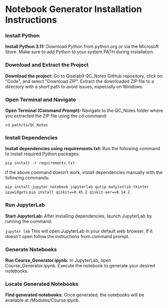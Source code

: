 # Notebook Generator Installation Instructions

### Install Python

**Install Python 3.11:** Download Python from python.org or via the Microsoft Store. Make sure to add Python to your system PATH during installation.

### Download and Extract the Project

**Download the project:** Go to Qiselab9 QC_Notes GitHub repository, click on "Code", and select "Download ZIP". Extract the downloaded ZIP file to a directory with a short path to avoid issues, especially on Windows.

### Open Terminal and Navigate

**Open Terminal (Command Prompt):** Navigate to the QC_Notes folder where you extracted the ZIP file using the cd command:

`cd path/to/QC_Notes`

### Install Dependencies

**Install dependencies using requirements.txt:** Run the following command to install required Python packages:

`pip install -r requirements.txt`

If the above command doesn't work, install dependencies manually with the following commands:

`pip install jupyter notebook jupyterlab qutip matplotlib tkinter ipywidgets`
`pip install qiskit==0.45.2 qiskit-aer==0.14.2`

### Run JupyterLab

**Start JupyterLab:** After installing dependencies, launch JupyterLab by running the command:

`jupyter lab`
This will open JupyterLab in your default web browser. If it doesn't open follow the instructions from command prompt.

### Generate Notebooks

**Run Course_Generator.ipynb:** In JupyterLab, open Course_Generator.ipynb. Execute the notebook to generate your desired notebooks.

### Locate Generated Notebooks

**Find generated notebooks:** Once generated, the notebooks will be available at /Modules/Course.ipynb.

